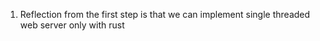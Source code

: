 1. Reflection from the first step is that we can implement single threaded web server only with rust